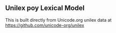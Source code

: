 Unilex poy Lexical Model
----------------------

This is built directly from Unicode.org unilex data at
https://github.com/unicode-org/unilex
